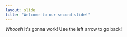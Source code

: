 ```yaml
---
layout: slide
title: "Welcome to our second slide!"
---
```

*Whoosh* It's gonna work!
Use the left arrow to go back!
